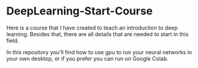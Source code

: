 # DeepLearning-Start-Course
Here is a course that I have created to teach an introduction to deep learning. Besides that, there are all details that are needed to start in this field. 

In this repository you'll find how to use gpu to run your neural networks in your own desktop, or if you prefer you can run on Google Colab. 
